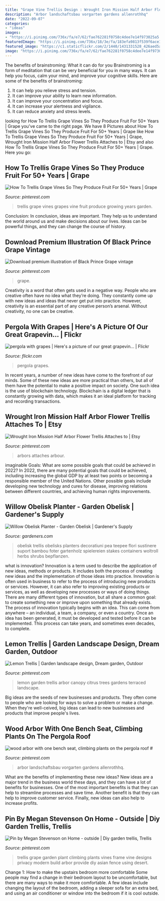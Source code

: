 ```yaml
---
title: "Grape Vine Trellis Design : Wrought Iron Mission Half Arbor Flower Trellis Attaches To"
description: "Arbor landschaftsbau vorgarten gardens allenrothhq"
date: "2022-09-07"
categories:
- "ideas"
images:
- "https://i.pinimg.com/736x/fa/e7/62/fae762281f0758c4dee7e14f973025a5.jpg"
featuredImage: "https://i.pinimg.com/736x/18/3e/fa/183efa9813f539f6ace1841d27da16fc.jpg"
featured_image: "https://c1.staticflickr.com/2/1440/1431331528_426aed5a8b.jpg"
image: "https://i.pinimg.com/736x/fa/e7/62/fae762281f0758c4dee7e14f973025a5.jpg"
---
```



The benefits of brainstroming: What it can do for you
Brainstroming is a form of meditation that can be very beneficial for you in many ways. It can help you focus, calm your mind, and improve your cognitive skills. Here are some of the benefits of brainstroming: 
1. It can help you relieve stress and tension.
2. It can improve your ability to learn new information.
3. It can improve your concentration and focus. 
4. It can increase your alertness and vigilance. 
5. It can reduce anxiety and stress levels.

	

		
looking for How To Trellis Grape Vines So They Produce Fruit For 50+ Years | Grape you've came to the right page. We have 8 Pictures about How To Trellis Grape Vines So They Produce Fruit For 50+ Years | Grape like How To Trellis Grape Vines So They Produce Fruit For 50+ Years | Grape, Wrought Iron Mission Half Arbor Flower Trellis Attaches to | Etsy and also How To Trellis Grape Vines So They Produce Fruit For 50+ Years | Grape. Here you go:
		
    
## How To Trellis Grape Vines So They Produce Fruit For 50+ Years | Grape

<img loading=lazy src="https://i.pinimg.com/736x/63/13/4f/63134fe5f2e0b41f0b53336ecc81f603.jpg" onerror="this.onerror=null;this.src='https://tse4.mm.bing.net/th?id=OIP.FvKPtOwyaF8zuLZ3LFEKbAHaEk&amp;pid=15.1';" alt="How To Trellis Grape Vines So They Produce Fruit For 50+ Years | Grape">

_Source: pinterest.com_

>trellis grape vines grapes vine fruit produce growing years garden. 

	

Conclusion:
In conclusion, ideas are important. They help us to understand the world around us and make decisions about our lives. Ideas can be powerful things, and they can change the course of history.

    
## Download Premium Illustration Of Black Prince Grape Vintage

<img loading=lazy src="https://i.pinimg.com/736x/fa/e7/62/fae762281f0758c4dee7e14f973025a5.jpg" onerror="this.onerror=null;this.src='https://tse2.mm.bing.net/th?id=OIP.I3RGjNoPu_ImZEZa4eI3EwHaJQ&amp;pid=15.1';" alt="Download premium illustration of Black Prince Grape vintage">

_Source: pinterest.com_

>grape. 

	

Creativity is a word that often gets used in a negative way. People who are creative often have no idea what they’re doing. They constantly come up with new ideas and ideas that never get put into practice. However, creativity is an essential part of any creative person’s arsenal. Without creativity, no one can be creative.

    
## Pergola With Grapes | Here&#039;s A Picture Of Our Great Grapevin… | Flickr

<img loading=lazy src="https://c1.staticflickr.com/2/1440/1431331528_426aed5a8b.jpg" onerror="this.onerror=null;this.src='https://tse4.mm.bing.net/th?id=OIP.eI13HztMmmdiiaCgmxjjHQHaFj&amp;pid=15.1';" alt="pergola with grapes | Here&#039;s a picture of our great grapevin… | Flickr">

_Source: flickr.com_

>pergola grapes. 

	

In recent years, a number of new ideas have come to the forefront of our minds. Some of these new ideas are more practical than others, but all of them have the potential to make a positive impact on society. One such idea is the use of blockchain technology. Blockchain is a digital ledger that is constantly growing with data, which makes it an ideal platform for tracking and recording transactions.

    
## Wrought Iron Mission Half Arbor Flower Trellis Attaches To | Etsy

<img loading=lazy src="https://i.pinimg.com/736x/18/3e/fa/183efa9813f539f6ace1841d27da16fc.jpg" onerror="this.onerror=null;this.src='https://tse2.mm.bing.net/th?id=OIP.4DBYzzm8gln2omPbCr88BwHaJ3&amp;pid=15.1';" alt="Wrought Iron Mission Half Arbor Flower Trellis Attaches to | Etsy">

_Source: pinterest.com_

>arbors attaches arbour. 

	

imaginable Goals: What are some possible goals that could be achieved in 2022?
In 2022, there are many potential goals that could be achieved, including increasing the global GDP by at least two points or becoming a responsible member of the United Nations. Other possible goals include developing new technology and cures for disease, improving relations between different countries, and achieving human rights improvements.

    
## Willow Obelisk Planter - Garden Obelisk | Gardener&#039;s Supply

<img loading=lazy src="https://www.gardeners.com/dw/image/v2/AABF_PRD/on/demandware.static/-/Sites-GSC_Products/default/dwa6afa95d/Products/8588361_048.jpg?sw=840&amp;sh=1120&amp;sm=fit" onerror="this.onerror=null;this.src='https://tse3.mm.bing.net/th?id=OIP.UFWO8dJo0Nf4mcbYMz0EjQHaNQ&amp;pid=15.1';" alt="Willow Obelisk Planter - Garden Obelisk | Gardener&#039;s Supply">

_Source: gardeners.com_

>obelisk trellis obelisks planters decoratiuni pea teepee flori sustinere suport bambou foter gartenholz spielereien stakes containers woltroll herbs shrubs bepflanzen. 

	

what is innovation?
Innovation is a term used to describe the application of new ideas, methods or products. It includes both the process of creating new ideas and the implementation of those ideas into practice. Innovation is often used in business to refer to the process of introducing new products or services. However, it can also refer to improving existing products or services, as well as developing new processes or ways of doing things.
There are many different types of innovation, but all share a common goal: to create something new or improve upon something that already exists. The process of innovation typically begins with an idea. This can come from anywhere – an individual, a team, a company, or even a country. Once an idea has been generated, it must be developed and tested before it can be implemented. This process can take years, and sometimes even decades, to complete.

    
## Lemon Trellis | Garden Landscape Design, Dream Garden, Outdoor

<img loading=lazy src="https://i.pinimg.com/736x/b9/93/ca/b993caab4826a6ac9b4956ef76d0b9ee--lemon-arbor.jpg" onerror="this.onerror=null;this.src='https://tse4.mm.bing.net/th?id=OIP.ho7IEgPNxsjY9bAAycHk3QHaJ6&amp;pid=15.1';" alt="Lemon Trellis | Garden landscape design, Dream garden, Outdoor">

_Source: pinterest.com_

>lemon garden trellis arbor canopy citrus trees gardens terraced landscape. 

	

Big ideas are the seeds of new businesses and products. They often come to people who are looking for ways to solve a problem or make a change. When they're well-ceived, big ideas can lead to new businesses and products that improve people's lives.

    
## Wood Arbor With One Bench Seat, Climbing Plants On The Pergola Roof #

<img loading=lazy src="https://i.pinimg.com/736x/46/60/81/466081a7bb8e06b43f366b9e1ab518e6.jpg" onerror="this.onerror=null;this.src='https://tse3.mm.bing.net/th?id=OIP.k2NmvnZ5PwmIslU-8LDc0wHaLb&amp;pid=15.1';" alt="wood arbor with one bench seat, climbing plants on the pergola roof #">

_Source: pinterest.com_

>arbor landschaftsbau vorgarten gardens allenrothhq. 

	

What are the benefits of implementing these new ideas?
New ideas are a major trend in the business world these days, and they can have a lot of benefits for businesses. One of the most important benefits is that they can help to streamline processes and save time. Another benefit is that they can help to improve customer service. Finally, new ideas can also help to increase profits.

    
## Pin By Megan Stevenson On Home - Outside | Diy Garden Trellis, Trellis

<img loading=lazy src="https://i.pinimg.com/736x/2f/11/f9/2f11f98bc013065892c6b9f5e681b3b0--grape-trellis-plant-trellis.jpg" onerror="this.onerror=null;this.src='https://tse3.mm.bing.net/th?id=OIP.yY3zGujR3fp-kA5dp_HzNAHaJ4&amp;pid=15.1';" alt="Pin by Megan Stevenson on Home - outside | Diy garden trellis, Trellis">

_Source: pinterest.com_

>trellis grape garden plant climbing plants vines frame vine designs privacy modern build arbor provide diy asian fence using desert. 

	

Change 1: How to make the upstairs bedroom more comfortable
Some people may find a change in their bedroom layout to be uncomfortable, but there are many ways to make it more comfortable. A few ideas include changing the layout of the bedroom, adding a sleeper sofa for an extra bed, and using an air conditioner or window into the bedroom if it is cool outside.

